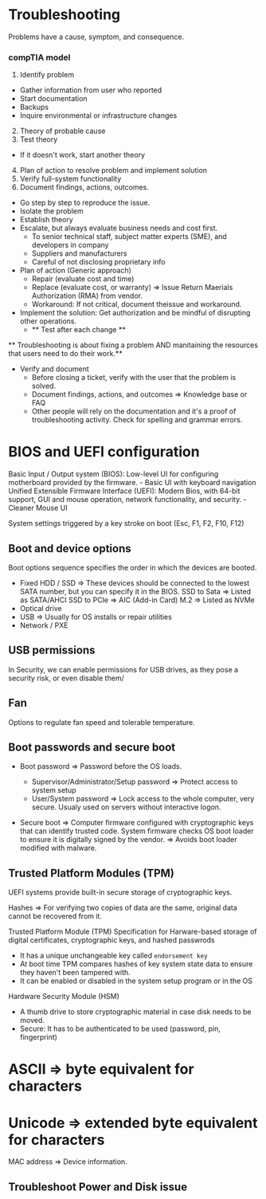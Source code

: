 # Troubleshooting
Problems have a cause, symptom, and consequence.

### compTIA model

1. Identify problem
- Gather information from user who reported
- Start documentation
- Backups
- Inquire environmental or infrastructure changes

2. Theory of probable cause
3. Test theory
- If it doesn't work, start another theory

4. Plan of action to resolve problem and implement solution
5. Verify full-system functionality
6. Document findings, actions, outcomes.


- Go step by step to reproduce the issue.
- Isolate the problem
- Establish theory
- Escalate, but always evaluate business needs and cost first.
    - To senior technical staff, subject matter experts (SME), and developers in company
    - Suppliers and manufacturers
    - Careful of not disclosing proprietary info
- Plan of action (Generic approach)
    - Repair (evaluate cost and time)
    - Replace (evaluate cost, or warranty) => Issue Return Maerials Authorization (RMA) from vendor.
    - Workaround: If not critical, document theissue and workaround.
- Implement the solution: Get authorization and be mindful of disrupting other operations.
    - ** Test after each change **

** Troubleshooting is about fixing a problem AND manitaining the resources that users need to do their work.**

- Verify and document
    - Before closing a ticket, verify with the user that the problem is solved.
    - Document findings, actions, and outcomes => Knowledge base or FAQ
    - Other people will rely on the documentation and it's a proof of troubleshooting activity. Check for spelling and grammar errors.


# BIOS and UEFI configuration

Basic Input / Output system (BIOS): Low-level UI for configuring motherboard provided by the firmware.
    - Basic UI with keyboard navigation
Unified Extensible Firmware Interface (UEFI): Modern Bios, with 64-bit support, GUI and mouse operation, network functionality, and security.
    - Cleaner Mouse UI


System settings triggered by a key stroke on boot (Esc, F1, F2, F10, F12)

## Boot and device options

Boot options sequence specifies the order in which the devices are booted.
- Fixed HDD / SSD => These devices should be connected to the lowest SATA number, but you can specify it in the BIOS.
    SSD to Sata => Listed as SATA/AHCI
    SSD to PCIe => AIC (Add-in Card)
    M.2 => Listed as NVMe
- Optical drive
- USB => Usually for OS installs or repair utilities
- Network / PXE

## USB permissions
In Security, we can enable permissions for USB drives, as they pose a security risk, or even disable them/

## Fan
Options to regulate fan speed and tolerable temperature.

## Boot passwords and secure boot
- Boot password => Password before the OS loads.
    - Supervisor/Administrator/Setup password => Protect access to system setup
    - User/System password => Lock access to the whole computer, very secure. Usualy used on servers without interactive logon.

- Secure boot => Computer firmware configured with cryptographic keys that can identify trusted code. System firmware checks OS boot loader to ensure it is digitally signed by the vendor. => Avoids boot loader modified with malware.

## Trusted Platform Modules (TPM)
UEFI systems provide built-in secure storage of cryptographic keys.

Hashes => For verifying two copies of data are the same, original data cannot be recovered from it.

Trusted Platform Module (TPM)
Specification for Harware-based storage of digital certificates, cryptographic keys, and hashed passwrods
- It has a unique unchangeable key called `endorsement key`
- At boot time TPM compares hashes of key system state data to ensure they haven't been tampered with.
- It can be enabled or disabled in the system setup program or in the OS

Hardware Security Module (HSM)
- A thumb drive to store cryptographic material in case disk needs to be moved. 
- Secure: It has to be authenticated to be used (password, pin, fingerprint)

# ASCII => byte equivalent for characters
# Unicode => extended byte equivalent for characters
MAC address => Device information.

## Troubleshoot Power and Disk issue
